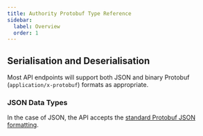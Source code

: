 ```yaml
---
title: Authority Protobuf Type Reference
sidebar:
  label: Overview
  order: 1
---
```


## Serialisation and Deserialisation

Most API endpoints will support both JSON and binary Protobuf (`application/x-protobuf`) formats as appropriate.

### JSON Data Types

In the case of JSON, the API accepts the [standard Protobuf JSON formatting](https://protobuf.dev/programming-guides/json/).
